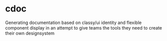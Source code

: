 # cdoc
Generating documentation based on classy/ui identity and flexible component display in an attempt to give teams the tools they need to create their own designsystem
